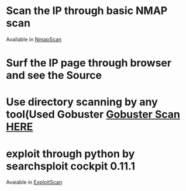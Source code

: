 # Scan the IP through basic NMAP scan
Available in [NmapScan](/nmapscan.txt)

# Surf the IP page through browser and see the Source


# Use directory scanning by any tool(Used Gobuster [Gobuster Scan HERE]()

# exploit through python by searchsploit cockpit 0.11.1
Avaiable in [ExploitScan](/exploitpython.txt)